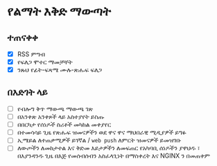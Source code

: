 # የልማት እቅድ ማውጣት

## ተጠናቀቀ

- [x] RSS ምግብ
- [x] የፍለጋ ሞተር ማመቻቸት
- [x] ንጹህ የፊት-ፍጻሜ ሙሉ-ጽሑፍ ፍለጋ

## በእድገት ላይ

- [ ] የብሎግ ቅጥ ማውጫ ማውጫ ገጽ
- [ ] በአንቀጽ አንቀጾች ላይ አስተያየት ይስጡ
- [ ] በበርካታ የሰነዶች ስሪቶች መካከል መቀያየር
- [ ] በተመሳሳይ ጊዜ የጽሑፍ ዝመናዎችን ወደ ዋና ዋና ማህበራዊ ሚዲያዎች ይግፉ
- [ ] ኢሜይል ለተጠቃሚዎች ይገኛል / `web push` ለምርት ዝመናዎች ይመዝገቡ
- [ ] ለውጦችን ለመከታተል እና ቅድመ እይታዎችን ለመፍጠር የአካባቢ ሰነዶችን ያዋህዱ ፣ በእያንዳንዱ ጊዜ በእጅ የመሰብሰብን አስፈላጊነት በማስቀረት እና NGINX ን በመጠቀም